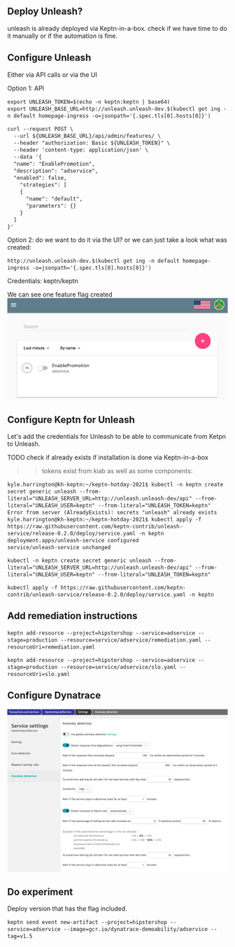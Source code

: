 
## Deploy Unleash?

unleash is already deployed via Keptn-in-a-box. check if we have time to do it manually or if the automation is fine.

## Configure Unleash

Either via API calls or via the UI

Option 1: API

```
export UNLEASH_TOKEN=$(echo -n keptn:keptn | base64)
export UNLEASH_BASE_URL=http://unleash.unleash-dev.$(kubectl get ing -n default homepage-ingress -o=jsonpath='{.spec.tls[0].hosts[0]}')
```

```
curl --request POST \
  --url ${UNLEASH_BASE_URL}/api/admin/features/ \
  --header "authorization: Basic ${UNLEASH_TOKEN}" \
  --header 'content-type: application/json' \
  --data '{
  "name": "EnablePromotion",
  "description": "adservice",
  "enabled": false,
    "strategies": [
    {
      "name": "default",
      "parameters": {}
    }
  ]
}'
```

Option 2: do we want to do it via the UI? or we can just take a look what was created:

```
http://unleash.unleash-dev.$(kubectl get ing -n default homepage-ingress -o=jsonpath='{.spec.tls[0].hosts[0]}')
```
Credentials: keptn/keptn

We can see one feature flag created
![unleash](./assets/unleash-ff.png)

## Configure Keptn for Unleash

Let's add the credentials for Unleash to be able to communicate from Ketpn to Unleash.

TODO check if already exists if installation is done via Keptn-in-a-box
>> tokens exist from kiab as well as some components:
```
kyle.harrington@kh-keptn:~/keptn-hotday-2021$ kubectl -n keptn create secret generic unleash --from-literal="UNLEASH_SERVER_URL=http://unleash.unleash-dev/api" --from-literal="UNLEASH_USER=keptn" --from-literal="UNLEASH_TOKEN=keptn"
Error from server (AlreadyExists): secrets "unleash" already exists
kyle.harrington@kh-keptn:~/keptn-hotday-2021$ kubectl apply -f https://raw.githubusercontent.com/keptn-contrib/unleash-service/release-0.2.0/deploy/service.yaml -n keptn
deployment.apps/unleash-service configured
service/unleash-service unchanged
```

```
kubectl -n keptn create secret generic unleash --from-literal="UNLEASH_SERVER_URL=http://unleash.unleash-dev/api" --from-literal="UNLEASH_USER=keptn" --from-literal="UNLEASH_TOKEN=keptn"
```

```
kubectl apply -f https://raw.githubusercontent.com/keptn-contrib/unleash-service/release-0.2.0/deploy/service.yaml -n keptn
```

## Add remediation instructions

```
keptn add-resource --project=hipstershop --service=adservice --stage=production --resource=service/adservice/remediation.yaml --resourceUri=remediation.yaml
```

```
keptn add-resource --project=hipstershop --service=adservice --stage=production --resource=service/adservice/slo.yaml --resourceUri=slo.yaml
```

## Configure Dynatrace

![anomaly detection](./assets/dt-anomaly-detection.png)

## Do experiment

Deploy version that has the flag included.

```
keptn send event new-artifact --project=hipstershop --service=adservice --image=gcr.io/dynatrace-demoability/adservice --tag=v1.5
```
